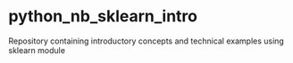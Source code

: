 # python_nb_sklearn_intro
Repository containing introductory concepts and technical examples using sklearn module
